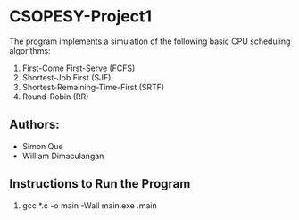 # CSOPESY-Project1
The program implements a simulation of the following basic CPU scheduling algorithms:
1. First-Come First-Serve (FCFS)
2. Shortest-Job First (SJF)
3. Shortest-Remaining-Time-First (SRTF)
4. Round-Robin (RR)

## Authors:
- Simon Que
- William Dimaculangan

## Instructions to Run the Program
1. gcc *.c -o main -Wall
main.exe
.main
